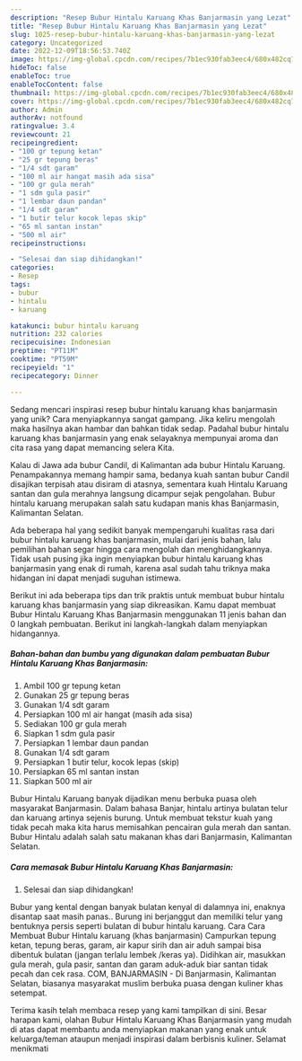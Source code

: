 ```yaml
---
description: "Resep Bubur Hintalu Karuang Khas Banjarmasin yang Lezat"
title: "Resep Bubur Hintalu Karuang Khas Banjarmasin yang Lezat"
slug: 1025-resep-bubur-hintalu-karuang-khas-banjarmasin-yang-lezat
category: Uncategorized
date: 2022-12-09T18:56:53.740Z
image: https://img-global.cpcdn.com/recipes/7b1ec930fab3eec4/680x482cq70/bubur-hintalu-karuang-khas-banjarmasin-foto-resep-utama.jpg
hideToc: false
enableToc: true
enableTocContent: false
thumbnail: https://img-global.cpcdn.com/recipes/7b1ec930fab3eec4/680x482cq70/bubur-hintalu-karuang-khas-banjarmasin-foto-resep-utama.jpg
cover: https://img-global.cpcdn.com/recipes/7b1ec930fab3eec4/680x482cq70/bubur-hintalu-karuang-khas-banjarmasin-foto-resep-utama.jpg
author: Admin
authorAv: notfound
ratingvalue: 3.4
reviewcount: 21
recipeingredient:
- "100 gr tepung ketan"
- "25 gr tepung beras"
- "1/4 sdt garam"
- "100 ml air hangat masih ada sisa"
- "100 gr gula merah"
- "1 sdm gula pasir"
- "1 lembar daun pandan"
- "1/4 sdt garam"
- "1 butir telur kocok lepas skip"
- "65 ml santan instan"
- "500 ml air"
recipeinstructions:

- "Selesai dan siap dihidangkan!"
categories:
- Resep
tags:
- bubur
- hintalu
- karuang

katakunci: bubur hintalu karuang 
nutrition: 232 calories
recipecuisine: Indonesian
preptime: "PT11M"
cooktime: "PT59M"
recipeyield: "1"
recipecategory: Dinner

---
```





Sedang mencari inspirasi resep bubur hintalu karuang khas banjarmasin yang unik? Cara menyiapkannya sangat gampang. Jika keliru mengolah maka hasilnya akan hambar dan bahkan tidak sedap. Padahal bubur hintalu karuang khas banjarmasin yang enak selayaknya mempunyai aroma dan cita rasa yang dapat memancing selera Kita.





Kalau di Jawa ada bubur Candil, di Kalimantan ada bubur Hintalu Karuang. Penampakannya memang hampir sama, bedanya kuah santan bubur Candil disajikan terpisah atau disiram di atasnya, sementara kuah Hintalu Karuang santan dan gula merahnya langsung dicampur sejak pengolahan. Bubur hintalu karuang merupakan salah satu kudapan manis khas Banjarmasin, Kalimantan Selatan.

Ada beberapa hal yang sedikit banyak mempengaruhi kualitas rasa dari bubur hintalu karuang khas banjarmasin, mulai dari jenis bahan, lalu pemilihan bahan segar hingga cara mengolah dan menghidangkannya. Tidak usah pusing jika ingin menyiapkan bubur hintalu karuang khas banjarmasin yang enak di rumah, karena asal sudah tahu triknya maka hidangan ini dapat menjadi suguhan istimewa.






Berikut ini ada beberapa tips dan trik praktis untuk membuat bubur hintalu karuang khas banjarmasin yang siap dikreasikan. Kamu dapat membuat Bubur Hintalu Karuang Khas Banjarmasin menggunakan 11 jenis bahan dan 0 langkah pembuatan. Berikut ini langkah-langkah dalam menyiapkan hidangannya.

<!--inarticleads1-->

##### Bahan-bahan dan bumbu yang digunakan dalam pembuatan Bubur Hintalu Karuang Khas Banjarmasin:

1. Ambil 100 gr tepung ketan
1. Gunakan 25 gr tepung beras
1. Gunakan 1/4 sdt garam
1. Persiapkan 100 ml air hangat (masih ada sisa)
1. Sediakan 100 gr gula merah
1. Siapkan 1 sdm gula pasir
1. Persiapkan 1 lembar daun pandan
1. Gunakan 1/4 sdt garam
1. Persiapkan 1 butir telur, kocok lepas (skip)
1. Persiapkan 65 ml santan instan
1. Siapkan 500 ml air


Bubur Hintalu Karuang banyak dijadikan menu berbuka puasa oleh masyarakat Banjarmasin. Dalam bahasa Banjar, hintalu artinya bulatan telur dan karuang artinya sejenis burung. Untuk membuat tekstur kuah yang tidak pecah maka kita harus memisahkan pencairan gula merah dan santan. Bubur Hintalu adalah salah satu makanan khas dari Banjarmasin, Kalimantan Selatan. 

<!--inarticleads2-->

##### Cara memasak Bubur Hintalu Karuang Khas Banjarmasin:


1. Selesai dan siap dihidangkan!

Bubur yang kental dengan banyak bulatan kenyal di dalamnya ini, enaknya disantap saat masih panas.. Burung ini berjanggut dan memiliki telur yang bentuknya persis seperti bulatan di bubur hintalu karuang. Cara Cara Membuat Bubur Hintalu karuang (khas banjarmasin) Campurkan tepung ketan, tepung beras, garam, air kapur sirih dan air aduh sampai bisa dibentuk bulatan (jangan terlalu lembek /keras ya). Didihkan air, masukkan gula merah, gula pasir, santan dan garam aduk-aduk biar santan tidak pecah dan cek rasa. COM, BANJARMASIN - Di Banjarmasin, Kalimantan Selatan, biasanya masyarakat muslim berbuka puasa dengan kuliner khas setempat. 

Terima kasih telah membaca resep yang kami tampilkan di sini. Besar harapan kami, olahan Bubur Hintalu Karuang Khas Banjarmasin yang mudah di atas dapat membantu anda menyiapkan makanan yang enak untuk keluarga/teman ataupun menjadi inspirasi dalam berbisnis kuliner. Selamat menikmati
